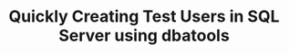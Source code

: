 ---
title: "Quickly Creating Test Users in SQL Server using dbatools"
categories:
  - Blog
  - dbatools

tags:
  - automate
  - automation
  - dbatools
  - PowerShell
  - roles
  - smo
  - snippet

header:
  teaser: assets/uploads/2017/02/remove-them-all.png
---